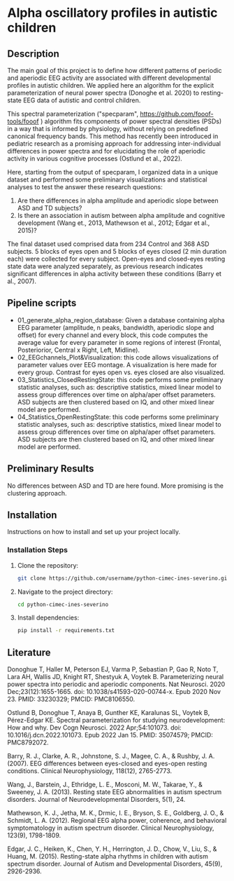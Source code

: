 # Alpha oscillatory profiles in autistic children

## Description

The main goal of this project is to define how different patterns of periodic and aperiodic EEG activity are associated with different developmental profiles in autistic children. We applied here an algorithm for the explicit parameterization of neural power spectra (Donoghe et al. 2020) to resting-state EEG data of autistic and control children.

This spectral parameterization ("specparam", https://github.com/fooof-tools/fooof ) algorithm fits components of power spectral densities (PSDs) in a way that is informed by physiology, without relying on predefined canonical frequency bands. This method has recently been introduced in pediatric research as a promising approach for addressing inter-individual differences in power spectra and for elucidating the role of aperiodic activity in various cognitive processes (Ostlund et al., 2022).

Here, starting from the output of specparam, I organized data in a unique dataset and performed some preliminary visualizations and statistical analyses to test the answer these research questions:
1. Are there differences in alpha amplitude and aperiodic slope between ASD and TD subjects?
2. Is there an association in autism between alpha amplitude and cognitive development (Wang et., 2013, Mathewson et al., 2012; Edgar et al., 2015)?

The final dataset used comprised data from 234 Control and 368 ASD subjects. 5 blocks of eyes open and 5 blocks of eyes closed (2 min duration each) were collected for every subject. Open-eyes and closed-eyes resting state data were analyzed separately, as previous research indicates significant differences in alpha activity between these conditions (Barry et al., 2007).

## Pipeline scripts

- 01_generate_alpha_region_database: Given a database containing alpha EEG parameter (amplitude, n peaks, bandwidth, aperiodic slope and offset) for every channel and every block, this code computes the average value for every parameter in some regions of interest (Frontal, Posteriorior, Central x Right, Left, Midline).
- 02_EEGchannels_Plot&Visualization: this code allows visualizations of parameter values over EEG montage. A visualization is here made for every group. Contrast for eyes open vs. eyes closed are also visualized.
- 03_Statistics_ClosedRestingState: this code performs some preliminary statistic analyses, such as: descriptive statistics, mixed linear model to assess group differences over time on alpha/aper offset parameters. ASD subjects are then clustered based on IQ, and other mixed linear model are performed.
- 04_Statistics_OpenRestingState: this code performs some preliminary statistic analyses, such as: descriptive statistics, mixed linear model to assess group differences over time on alpha/aper offset parameters. ASD subjects are then clustered based on IQ, and other mixed linear model are performed.

## Preliminary Results

No differences between ASD and TD are here found. More promising is the clustering approach.

## Installation

Instructions on how to install and set up your project locally.

### Installation Steps

1. Clone the repository:

    ```bash
    git clone https://github.com/username/python-cimec-ines-severino.git
    ```

2. Navigate to the project directory:
    ```bash
    cd python-cimec-ines-severino
    ```
3. Install dependencies:

    ```bash
    pip install -r requirements.txt
    ```

## Literature

Donoghue T, Haller M, Peterson EJ, Varma P, Sebastian P, Gao R, Noto T, Lara AH, Wallis JD, Knight RT, Shestyuk A, Voytek B. Parameterizing neural power spectra into periodic and aperiodic components. Nat Neurosci. 2020 Dec;23(12):1655-1665. doi: 10.1038/s41593-020-00744-x. Epub 2020 Nov 23. PMID: 33230329; PMCID: PMC8106550.

Ostlund B, Donoghue T, Anaya B, Gunther KE, Karalunas SL, Voytek B, Pérez-Edgar KE. Spectral parameterization for studying neurodevelopment: How and why. Dev Cogn Neurosci. 2022 Apr;54:101073. doi: 10.1016/j.dcn.2022.101073. Epub 2022 Jan 15. PMID: 35074579; PMCID: PMC8792072.

Barry, R. J., Clarke, A. R., Johnstone, S. J., Magee, C. A., & Rushby, J. A. (2007). EEG differences between eyes-closed and eyes-open resting conditions. Clinical Neurophysiology, 118(12), 2765-2773.

Wang, J., Barstein, J., Ethridge, L. E., Mosconi, M. W., Takarae, Y., & Sweeney, J. A. (2013). Resting state EEG abnormalities in autism spectrum disorders. Journal of Neurodevelopmental Disorders, 5(1), 24.

Mathewson, K. J., Jetha, M. K., Drmic, I. E., Bryson, S. E., Goldberg, J. O., & Schmidt, L. A. (2012). Regional EEG alpha power, coherence, and behavioral symptomatology in autism spectrum disorder. Clinical Neurophysiology, 123(9), 1798-1809.

Edgar, J. C., Heiken, K., Chen, Y. H., Herrington, J. D., Chow, V., Liu, S., & Huang, M. (2015). Resting-state alpha rhythms in children with autism spectrum disorder. Journal of Autism and Developmental Disorders, 45(9), 2926-2936.
